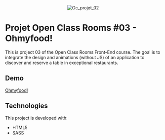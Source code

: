 <div align="center" id="top"> 
  <img src="https://user-images.githubusercontent.com/29403923/165181404-fbf0173f-841b-49b0-8a93-3fcf9d8f3d7b.png" alt="Oc_projet_02" />
</div>


# Projet Open Class Rooms #03 - Ohmyfood!

This is project 03 of the Open Class Rooms Front-End course. The goal is to integrate the design and animations (without JS) of an application to discover and reserve a table in exceptional restaurants.

## Demo

[Ohmyfood!](https://nervous-nightingale-b80966.netlify.app/)

## Technologies

This project is developed with:

- HTML5
- SASS

